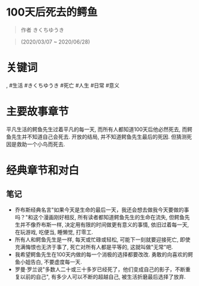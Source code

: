 # 100天后死去的鳄鱼

> 作者 きくちゆうき

> (2020/03/07 \~ 2020/06/28)

# 关键词

, #生活 #きくちゆうき #死亡 #人生 #日常 #意义

# 主要故事章节
平凡生活的鳄鱼先生过着平凡的每一天, 而所有人都知道100天后他必然死去, 而鳄鱼先生并不知道自己会死去. 开放的结局, 并不知道鳄鱼先生最后的死因. 但猜测死因是救助一个小鸟而死去.

# 经典章节和对白


## 笔记
* 乔布斯经典名言"如果今天是生命的最后一天，我还会想去做我今天要做的事吗？"和这个漫画刚好相反, 所有读者都知道鳄鱼先生的生命在流失, 但鳄鱼先生并不像乔布斯一样, 决定用有限的时间做更有意义的事情, 依旧过着每一天, 在玩游戏, 吃便当, 睡懒觉, 打零工.
* 所有人和鳄鱼先生是一样, 每天或忙碌或轻松, 可能下一刻就要迎接死亡, 即使充满悔恨也无济于事了, 死亡对所有人都是平等的, 这就叫做"无常"吧.
* 我希望鳄鱼先生在100天内做的每一个消极的选择都要改改. 勇敢的向喜欢的鳄鱼小姐告白, 不要虚度每一天.
* 罗曼·罗兰说"多数人二十或三十多岁已经死了，他们变成自己的影子，不断重复以前的自己", 有多少人可以不断的超越自己, 被生活折磨最后选择了放弃.
